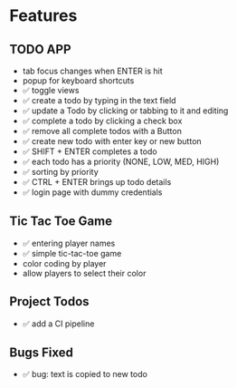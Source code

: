 # Features

## TODO APP

- tab focus changes when ENTER is hit
- popup for keyboard shortcuts
- ✅ toggle views
- ✅ create a todo by typing in the text field
- ✅ update a Todo by clicking or tabbing to it and editing
- ✅ complete a todo by clicking a check box
- ✅ remove all complete todos with a Button
- ✅ create new todo with enter key or new button
- ✅ SHIFT + ENTER completes a todo
- ✅ each todo has a priority (NONE, LOW, MED, HIGH)
- ✅ sorting by priority
- ✅ CTRL + ENTER brings up todo details
- ✅ login page with dummy credentials

## Tic Tac Toe Game

- ✅ entering player names
- ✅ simple tic-tac-toe game
- color coding by player
- allow players to select their color

## Project Todos

- ✅ add a CI pipeline

## Bugs Fixed

- ✅ bug: text is copied to new todo
